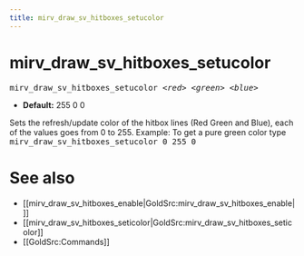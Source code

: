 ```yaml
---
title: mirv_draw_sv_hitboxes_setucolor
---
```


# mirv_draw_sv_hitboxes_setucolor

<tt>mirv_draw_sv_hitboxes_setucolor _&lt;red&gt;_ _&lt;green&gt;_ _&lt;blue&gt;_</tt>

* **Default:** 255 0 0

Sets the refresh/update color of the hitbox lines (Red Green and Blue), each of the values goes from 0 to 255.
Example: To get a pure green color type <tt>mirv_draw_sv_hitboxes_setucolor 0 255 0</tt>

# See also

* [[mirv_draw_sv_hitboxes_enable|GoldSrc:mirv_draw_sv_hitboxes_enable|]]
* [[mirv_draw_sv_hitboxes_seticolor|GoldSrc:mirv_draw_sv_hitboxes_seticolor]]
* [[GoldSrc:Commands]]
